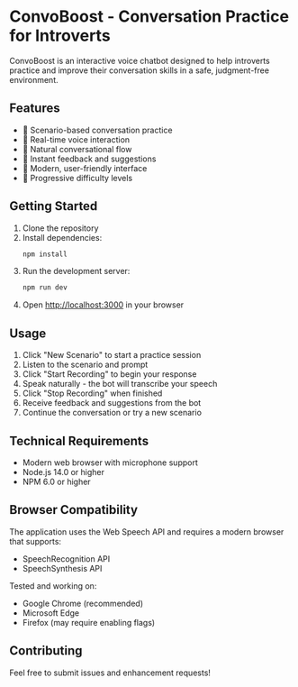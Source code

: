 # ConvoBoost - Conversation Practice for Introverts

ConvoBoost is an interactive voice chatbot designed to help introverts practice and improve their conversation skills in a safe, judgment-free environment.

## Features

- 🎯 Scenario-based conversation practice
- 🎤 Real-time voice interaction
- 💬 Natural conversational flow
- 📝 Instant feedback and suggestions
- 🎨 Modern, user-friendly interface
- 🔄 Progressive difficulty levels

## Getting Started

1. Clone the repository
2. Install dependencies:
   ```bash
   npm install
   ```
3. Run the development server:
   ```bash
   npm run dev
   ```
4. Open [http://localhost:3000](http://localhost:3000) in your browser

## Usage

1. Click "New Scenario" to start a practice session
2. Listen to the scenario and prompt
3. Click "Start Recording" to begin your response
4. Speak naturally - the bot will transcribe your speech
5. Click "Stop Recording" when finished
6. Receive feedback and suggestions from the bot
7. Continue the conversation or try a new scenario

## Technical Requirements

- Modern web browser with microphone support
- Node.js 14.0 or higher
- NPM 6.0 or higher

## Browser Compatibility

The application uses the Web Speech API and requires a modern browser that supports:

- SpeechRecognition API
- SpeechSynthesis API

Tested and working on:

- Google Chrome (recommended)
- Microsoft Edge
- Firefox (may require enabling flags)

## Contributing

Feel free to submit issues and enhancement requests!
